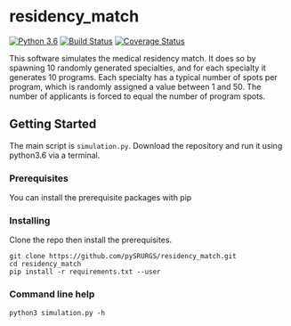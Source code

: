 # residency_match

[![Python 3.6](https://img.shields.io/badge/python-3.6-blue.svg)](https://www.python.org/downloads/release/python-360/)
[![Build Status](https://travis-ci.org/pySRURGS/residency_match.svg?branch=master)](https://travis-ci.org/pySRURGS/residency_match)
[![Coverage Status](https://coveralls.io/repos/github/pySRURGS/residency_match/badge.svg?branch=master)](https://coveralls.io/github/pySRURGS/residency_match?branch=master)

This software simulates the medical residency match. It does so by spawning 10 randomly generated specialties, and for each specialty it generates 10 programs. Each specialty has a typical number of spots per program, which is randomly assigned a value between 1 and 50. The number of applicants is forced to equal the number of program spots. 

## Getting Started

The main script is `simulation.py`. Download the repository and run it using python3.6 via a terminal.

### Prerequisites

You can install the prerequisite packages with pip

### Installing

Clone the repo then install the prerequisites.

```
git clone https://github.com/pySRURGS/residency_match.git
cd residency_match
pip install -r requirements.txt --user
```

### Command line help

```
python3 simulation.py -h
```
